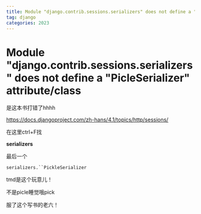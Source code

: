 ```yaml
---
title: Module "django.contrib.sessions.serializers" does not define a "PicleSerializer" attribute/class
tag: django
categories: 2023
---
```



# Module "django.contrib.sessions.serializers" does not define a "PicleSerializer" attribute/class
<!-- more -->
是这本书打错了hhhh

https://docs.djangoproject.com/zh-hans/4.1/topics/http/sessions/

在这里ctrl+F找

**serializers**

最后一个

`serializers.``PickleSerializer`

tmd是这个玩意儿！

不是picle睡觉哦pick

服了这个写书的老六！

